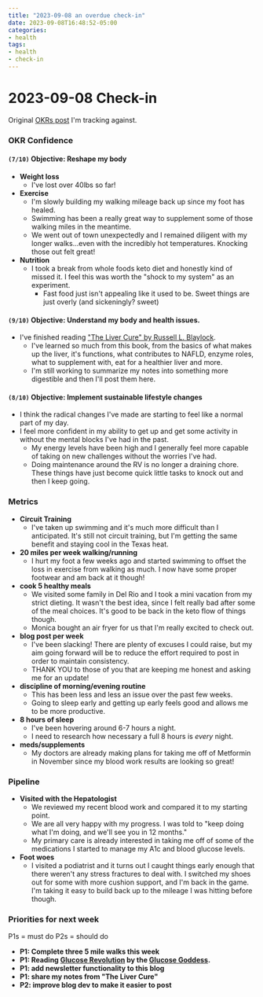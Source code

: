 ```yaml
---
title: "2023-09-08 an overdue check-in"
date: 2023-09-08T16:48:52-05:00
categories:
- health
tags:
- health
- check-in
---
```



# 2023-09-08 Check-in

Original [OKRs post](/posts/okr-grids-for-health/) I'm tracking against.


### OKR Confidence

#### `(7/10)` Objective: Reshape my body
  - **Weight loss**
    - I've lost over 40lbs so far!
  - **Exercise**
    - I'm slowly building my walking mileage back up since my foot has healed.
    - Swimming has been a really great way to supplement some of those walking miles in the meantime.
    - We went out of town unexpectedly and I remained diligent with my longer walks...even with the incredibly hot temperatures.  Knocking those out felt great!
  - **Nutrition**
    - I took a break from whole foods keto diet and honestly kind of missed it.  I feel this was worth the "shock to my system" as an experiment.
      - Fast food just isn't appealing like it used to be.  Sweet things are just overly (and sickeningly? sweet)

#### `(9/10)` Objective: Understand my body and health issues.
- I've finished reading ["The Liver Cure" by Russell L. Blaylock](https://a.co/d/j4eg3hc).
  - I've learned so much from this book, from the basics of what makes up the liver, it's functions, what contributes to NAFLD, enzyme roles, what to supplement with, eat for a healthier liver and more.
  - I'm still working to summarize my notes into something more digestible and then I'll post them here.

#### `(8/10)` Objective: Implement sustainable lifestyle changes
- I think the radical changes I've made are starting to feel like a normal part of my day.
- I feel more confident in my ability to get up and get some activity in without the mental blocks I've had in the past.
  - My energy levels have been high and I generally feel more capable of taking on new challenges without the worries I've had.
  - Doing maintenance around the RV is no longer a draining chore.  These things have just become quick little tasks to knock out and then I keep going.

### Metrics

- <span class="metric-yellow">**Circuit Training**</span>
  - I've taken up swimming and it's much more difficult than I anticipated.  It's still not circuit training, but I'm getting the same benefit and staying cool in the Texas heat.
- <span class="metric-green">**20 miles per week walking/running**</span>
  - I hurt my foot a few weeks ago and started swimming to offset the loss in exercise from walking as much.  I now have some proper footwear and am back at it though!
- <span class="metric-red">**cook 5 healthy meals**</span>
  - We visited some family in Del Rio and I took a mini vacation from my strict dieting.  It wasn't the best idea, since I felt really bad after some of the meal choices.  It's good to be back in the keto flow of things though.
  - Monica bought an air fryer for us that I'm really excited to check out.
- <span class="metric-red">**blog post per week**</span>
  - I've been slacking!  There are plenty of excuses I could raise, but my aim going forward will be to reduce the effort required to post in order to maintain consistency.
  - THANK YOU to those of you that are keeping me honest and asking me for an update!
- <span class="metric-green">**discipline of morning/evening routine**</span>
  - This has been less and less an issue over the past few weeks.
  - Going to sleep early and getting up early feels good and allows me to be more productive.
- <span class="metric-yellow">**8 hours of sleep**</span>
  - I've been hovering around 6-7 hours a night.
  - I need to research how necessary a full 8 hours is *every* night.
- <span class="metric-green">**meds/supplements**</span>
  - My doctors are already making plans for taking me off of Metformin in November since my blood work results are looking so great!

### Pipeline

- **Visited with the Hepatologist**
  - We reviewed my recent blood work and compared it to my starting point.
  - We are all very happy with my progress.  I was told to "keep doing what I'm doing, and we'll see you in 12 months."
  - My primary care is already interested in taking me off of some of the medications I started to manage my A1c and blood glucose levels.
- **Foot woes**
  - I visited a podiatrist and it turns out I caught things early enough that there weren't any stress fractures to deal with.  I switched my shoes out for some with more cushion support, and I'm back in the game.  I'm taking it easy to build back up to the mileage I was hitting before though.

### Priorities for next week

P1s = must do
P2s = should do

- **P1: Complete three 5 mile walks this week**
- **P1: Reading [Glucose Revolution](https://a.co/d/7i195Y8) by the [Glucose Goddess](https://www.glucosegoddess.com).**
- **P1: add newsletter functionality to this blog**
- **P1: share my notes from "The Liver Cure"**
- **P2: improve blog dev to make it easier to post**


